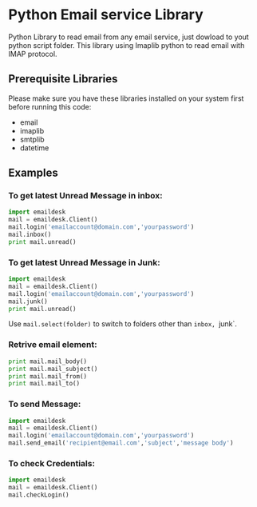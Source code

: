 # Python Email service Library
Python Library to read email from any email service, just dowload to yout python script folder. 
This library using Imaplib python to read email with IMAP protocol.

## Prerequisite Libraries
Please make sure you have these libraries installed on your system first before running this code:
 * email
 * imaplib
 * smtplib
 * datetime
 
## Examples
### To get latest Unread Message in inbox:
```py
import emaildesk
mail = emaildesk.Client()
mail.login('emailaccount@domain.com','yourpassword')
mail.inbox()
print mail.unread()
```

### To get latest Unread Message in Junk:
```py
import emaildesk
mail = emaildesk.Client()
mail.login('emailaccount@domain.com','yourpassword')
mail.junk()
print mail.unread()
```

Use `mail.select(folder)` to switch to folders other than `inbox, `junk`.
### Retrive email element:
```py
print mail.mail_body()
print mail.mail_subject()
print mail.mail_from()
print mail.mail_to()
```

### To send Message:
```py
import emaildesk
mail = emaildesk.Client()
mail.login('emailaccount@domain.com','yourpassword')
mail.send_email('recipient@email.com','subject','message body')
```

### To check Credentials:
```py
import emaildesk
mail = emaildesk.Client()
mail.checkLogin()
```